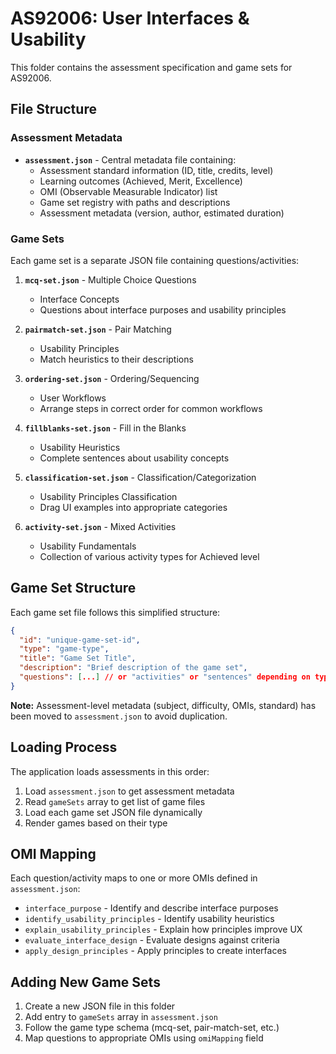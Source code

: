 # AS92006: User Interfaces & Usability

This folder contains the assessment specification and game sets for AS92006.

## File Structure

### Assessment Metadata
- **`assessment.json`** - Central metadata file containing:
  - Assessment standard information (ID, title, credits, level)
  - Learning outcomes (Achieved, Merit, Excellence)
  - OMI (Observable Measurable Indicator) list
  - Game set registry with paths and descriptions
  - Assessment metadata (version, author, estimated duration)

### Game Sets
Each game set is a separate JSON file containing questions/activities:

1. **`mcq-set.json`** - Multiple Choice Questions
   - Interface Concepts
   - Questions about interface purposes and usability principles

2. **`pairmatch-set.json`** - Pair Matching
   - Usability Principles
   - Match heuristics to their descriptions

3. **`ordering-set.json`** - Ordering/Sequencing
   - User Workflows
   - Arrange steps in correct order for common workflows

4. **`fillblanks-set.json`** - Fill in the Blanks
   - Usability Heuristics
   - Complete sentences about usability concepts

5. **`classification-set.json`** - Classification/Categorization
   - Usability Principles Classification
   - Drag UI examples into appropriate categories

6. **`activity-set.json`** - Mixed Activities
   - Usability Fundamentals
   - Collection of various activity types for Achieved level

## Game Set Structure

Each game set file follows this simplified structure:

```json
{
  "id": "unique-game-set-id",
  "type": "game-type",
  "title": "Game Set Title",
  "description": "Brief description of the game set",
  "questions": [...] // or "activities" or "sentences" depending on type
}
```

**Note:** Assessment-level metadata (subject, difficulty, OMIs, standard) has been moved to `assessment.json` to avoid duplication.

## Loading Process

The application loads assessments in this order:

1. Load `assessment.json` to get assessment metadata
2. Read `gameSets` array to get list of game files
3. Load each game set JSON file dynamically
4. Render games based on their type

## OMI Mapping

Each question/activity maps to one or more OMIs defined in `assessment.json`:

- `interface_purpose` - Identify and describe interface purposes
- `identify_usability_principles` - Identify usability heuristics
- `explain_usability_principles` - Explain how principles improve UX
- `evaluate_interface_design` - Evaluate designs against criteria
- `apply_design_principles` - Apply principles to create interfaces

## Adding New Game Sets

1. Create a new JSON file in this folder
2. Add entry to `gameSets` array in `assessment.json`
3. Follow the game type schema (mcq-set, pair-match-set, etc.)
4. Map questions to appropriate OMIs using `omiMapping` field
